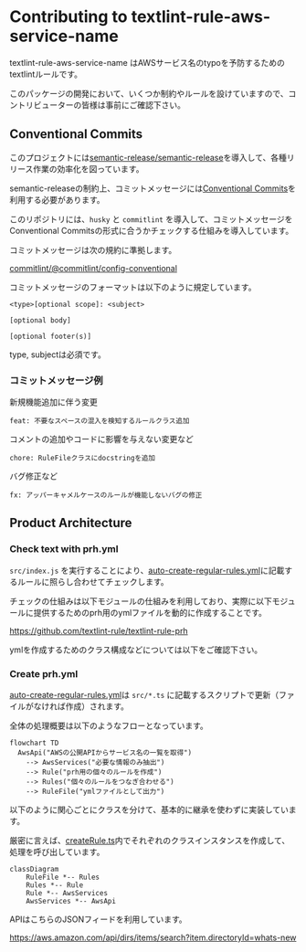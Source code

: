 # Contributing to textlint-rule-aws-service-name

textlint-rule-aws-service-name はAWSサービス名のtypoを予防するためのtextlintルールです。

このパッケージの開発において、いくつか制約やルールを設けていますので、コントリビューターの皆様は事前にご確認下さい。

## Conventional Commits

このプロジェクトには[semantic-release/semantic-release](https://github.com/semantic-release/semantic-release)を導入して、各種リリース作業の効率化を図っています。

semantic-releaseの制約上、コミットメッセージには[Conventional Commits](https://www.conventionalcommits.org/ja/v1.0.0/)を利用する必要があります。

このリポジトリには、`husky` と `commitlint` を導入して、コミットメッセージをConventional Commitsの形式に合うかチェックする仕組みを導入しています。

コミットメッセージは次の規約に準拠します。

[commitlint/@commitlint/config-conventional](https://github.com/conventional-changelog/commitlint/tree/master/%40commitlint/config-conventional)

コミットメッセージのフォーマットは以下のように規定しています。

```
<type>[optional scope]: <subject>

[optional body]

[optional footer(s)]
```

type, subjectは必須です。

### コミットメッセージ例

新規機能追加に伴う変更

```
feat: 不要なスペースの混入を検知するルールクラス追加
```

コメントの追加やコードに影響を与えない変更など

```
chore: RuleFileクラスにdocstringを追加
```

バグ修正など

```
fx: アッパーキャメルケースのルールが機能しないバグの修正
```

## Product Architecture

### Check text with prh.yml

`src/index.js`  を実行することにより、[auto-create-regular-rules.yml](dict/auto-create-regular-rules.yml)に記載するルールに照らし合わせてチェックします。

チェックの仕組みは以下モジュールの仕組みを利用しており、実際に以下モジュールに提供するためのprh用のymlファイルを動的に作成することです。

https://github.com/textlint-rule/textlint-rule-prh

ymlを作成するためのクラス構成などについては以下をご確認下さい。

### Create prh.yml

[auto-create-regular-rules.yml](dict/auto-create-regular-rules.yml)は `src/*.ts` に記載するスクリプトで更新（ファイルがなければ作成）されます。

全体の処理概要は以下のようなフローとなっています。

```mermaid
flowchart TD
  AwsApi("AWSの公開APIからサービス名の一覧を取得")
    --> AwsServices("必要な情報のみ抽出")
    --> Rule("prh用の個々のルールを作成")
    --> Rules("個々のルールをつなぎ合わせる")
    --> RuleFile("ymlファイルとして出力")
```

以下のように関心ごとにクラスを分けて、基本的に継承を使わずに実装しています。

厳密に言えば、[createRule.ts](./src/createRule.ts)内でそれぞれのクラスインスタンスを作成して、処理を呼び出しています。

```mermaid
classDiagram
    RuleFile *-- Rules
    Rules *-- Rule
    Rule *-- AwsServices
    AwsServices *-- AwsApi
```

APIはこちらのJSONフィードを利用しています。

https://aws.amazon.com/api/dirs/items/search?item.directoryId=whats-new
